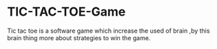 # TIC-TAC-TOE-Game
Tic tac toe is a software game which increase the used of brain ,by this brain thing more about strategies to win the game.
